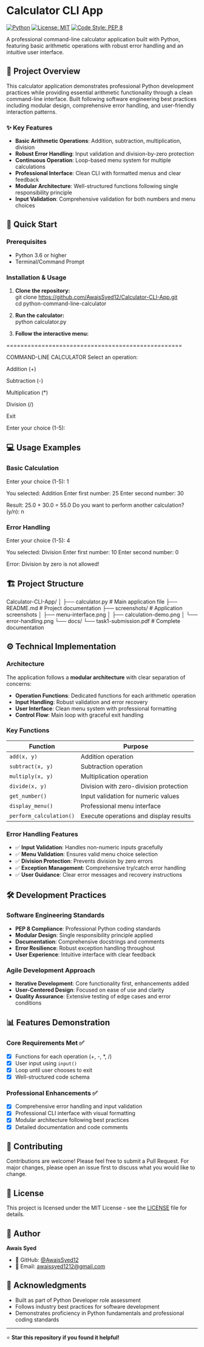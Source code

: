 # Calculator CLI App

[![Python](https://img.shields.io/badge/Python-3.6+-blue.svg)](https://www.python.org/downloads/)
[![License: MIT](https://img.shields.io/badge/License-MIT-yellow.svg)](https://opensource.org/licenses/MIT)
[![Code Style: PEP 8](https://img.shields.io/badge/Code%20Style-PEP%208-brightgreen.svg)](https://www.python.org/dev/peps/pep-0008/)

A professional command-line calculator application built with Python, featuring basic arithmetic operations with robust error handling and an intuitive user interface.

## 🎯 Project Overview

This calculator application demonstrates professional Python development practices while providing essential arithmetic functionality through a clean command-line interface. Built following software engineering best practices including modular design, comprehensive error handling, and user-friendly interaction patterns.

### ✨ Key Features

- **Basic Arithmetic Operations**: Addition, subtraction, multiplication, division
- **Robust Error Handling**: Input validation and division-by-zero protection
- **Continuous Operation**: Loop-based menu system for multiple calculations
- **Professional Interface**: Clean CLI with formatted menus and clear feedback
- **Modular Architecture**: Well-structured functions following single responsibility principle
- **Input Validation**: Comprehensive validation for both numbers and menu choices

## 🚀 Quick Start

### Prerequisites

- Python 3.6 or higher
- Terminal/Command Prompt

### Installation & Usage

1. **Clone the repository:**                                                                                                                                        
git clone https://github.com/AwaisSyed12/Calculator-CLI-App.git                                                                                        
cd python-command-line-calculator

3. **Run the calculator:**                                                                                                                                          
python calculator.py

5. **Follow the interactive menu:**

==================================================

COMMAND-LINE CALCULATOR
Select an operation:

Addition (+)

Subtraction (-)

Multiplication (*)

Division (/)

Exit

Enter your choice (1-5):

## 💻 Usage Examples

### Basic Calculation
Enter your choice (1-5): 1

You selected: Addition
Enter first number: 25
Enter second number: 30

Result: 25.0 + 30.0 = 55.0
Do you want to perform another calculation? (y/n): n

### Error Handling
Enter your choice (1-5): 4

You selected: Division
Enter first number: 10
Enter second number: 0

Error: Division by zero is not allowed!

## 🏗️ Project Structure

Calculator-CLI-App/
│
├── calculator.py # Main application file
├── README.md # Project documentation
├── screenshots/ # Application screenshots
│ ├── menu-interface.png
│ ├── calculation-demo.png
│ └── error-handling.png
└── docs/
└── task1-submission.pdf # Complete documentation


## ⚙️ Technical Implementation

### Architecture

The application follows a **modular architecture** with clear separation of concerns:

- **Operation Functions**: Dedicated functions for each arithmetic operation
- **Input Handling**: Robust validation and error recovery
- **User Interface**: Clean menu system with professional formatting
- **Control Flow**: Main loop with graceful exit handling

### Key Functions

| Function | Purpose |
|----------|---------|
| `add(x, y)` | Addition operation |
| `subtract(x, y)` | Subtraction operation |
| `multiply(x, y)` | Multiplication operation |
| `divide(x, y)` | Division with zero-division protection |
| `get_number()` | Input validation for numeric values |
| `display_menu()` | Professional menu interface |
| `perform_calculation()` | Execute operations and display results |

### Error Handling Features

- ✅ **Input Validation**: Handles non-numeric inputs gracefully
- ✅ **Menu Validation**: Ensures valid menu choice selection
- ✅ **Division Protection**: Prevents division by zero errors
- ✅ **Exception Management**: Comprehensive try/catch error handling
- ✅ **User Guidance**: Clear error messages and recovery instructions

## 🛠️ Development Practices

### Software Engineering Standards
- **PEP 8 Compliance**: Professional Python coding standards
- **Modular Design**: Single responsibility principle applied
- **Documentation**: Comprehensive docstrings and comments
- **Error Resilience**: Robust exception handling throughout
- **User Experience**: Intuitive interface with clear feedback

### Agile Development Approach
- **Iterative Development**: Core functionality first, enhancements added
- **User-Centered Design**: Focused on ease of use and clarity
- **Quality Assurance**: Extensive testing of edge cases and error conditions

## 📊 Features Demonstration

### Core Requirements Met ✅
- [x] Functions for each operation (+, -, *, /)
- [x] User input using `input()`
- [x] Loop until user chooses to exit
- [x] Well-structured code schema

### Professional Enhancements ✅
- [x] Comprehensive error handling and input validation
- [x] Professional CLI interface with visual formatting
- [x] Modular architecture following best practices
- [x] Detailed documentation and code comments

## 🤝 Contributing

Contributions are welcome! Please feel free to submit a Pull Request. For major changes, please open an issue first to discuss what you would like to change.

## 📄 License

This project is licensed under the MIT License - see the [LICENSE](LICENSE) file for details.

## 👤 Author

**Awais Syed**
- 🔗 GitHub: [@AwaisSyed12](https://github.com/AwaisSyed12)
- 📧 Email: awaissyed1212@gmail.com

## 🙏 Acknowledgments

- Built as part of Python Developer role assessment
- Follows industry best practices for software development
- Demonstrates proficiency in Python fundamentals and professional coding standards

---

⭐ **Star this repository if you found it helpful!**
